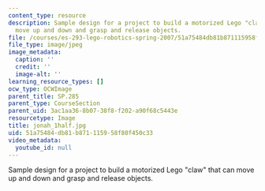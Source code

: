 ```yaml
---
content_type: resource
description: Sample design for a project to build a motorized Lego "claw" that can
  move up and down and grasp and release objects.
file: /courses/es-293-lego-robotics-spring-2007/51a75484db81b871115958f80f450c33_jonah_1half.jpg
file_type: image/jpeg
image_metadata:
  caption: ''
  credit: ''
  image-alt: ''
learning_resource_types: []
ocw_type: OCWImage
parent_title: SP.285
parent_type: CourseSection
parent_uid: 3ac1aa36-8b07-38f8-f202-a90f68c5443e
resourcetype: Image
title: jonah_1half.jpg
uid: 51a75484-db81-b871-1159-58f80f450c33
video_metadata:
  youtube_id: null
---
```

Sample design for a project to build a motorized Lego "claw" that can move up and down and grasp and release objects.

